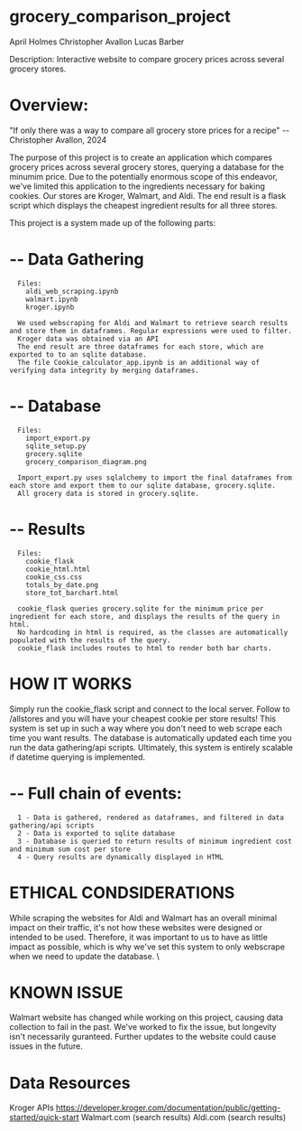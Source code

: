 # grocery_comparison_project
  April Holmes
  Christopher Avallon
  Lucas Barber

Description: Interactive website to compare grocery prices across several grocery stores.

# Overview:

"If only there was a way to compare all grocery store prices for a recipe"
    -- Christopher Avallon, 2024

The purpose of this project is to create an application which compares grocery prices across several grocery stores, querying a database for the minumim price.
Due to the potentially enormous scope of this endeavor, we've limited this application to the ingredients necessary for baking cookies.
Our stores are Kroger, Walmart, and Aldi. The end result is a flask script which displays the cheapest ingredient results for all three stores.

This project is a system made up of the following parts:

  # -- Data Gathering
      Files: 
        aldi_web_scraping.ipynb
        walmart.ipynb
        kroger.ipynb

      We used webscraping for Aldi and Walmart to retrieve search results and store them in dataframes. Regular expressions were used to filter.
      Kroger data was obtained via an API
      The end result are three dataframes for each store, which are exported to to an sqlite database.
      The file Cookie_calculator_app.ipynb is an additional way of verifying data integrity by merging dataframes.

  # -- Database
      Files: 
        import_export.py
        sqlite_setup.py
        grocery.sqlite
        grocery_comparison_diagram.png
      
      Import_export.py uses sqlalchemy to import the final dataframes from each store and export them to our sqlite database, grocery.sqlite.
      All grocery data is stored in grocery.sqlite.

  # -- Results
      Files:
        cookie_flask
        cookie_html.html
        cookie_css.css
        totals_by_date.png
        store_tot_barchart.html
      
      cookie_flask queries grocery.sqlite for the minimum price per ingredient for each store, and displays the results of the query in html.
      No hardcoding in html is required, as the classes are automatically populated with the results of the query.
      cookie_flask includes routes to html to render both bar charts.

# HOW IT WORKS

Simply run the cookie_flask script and connect to the local server. Follow to /allstores and you will have your cheapest cookie per store results!
This system is set up in such a way where you don't need to web scrape each time you want results. 
The database is automatically updated each time you run the data gathering/api scripts. Ultimately, this system is entirely scalable if datetime querying is implemented.

  # -- Full chain of events:
      1 - Data is gathered, rendered as dataframes, and filtered in data gathering/api scripts
      2 - Data is exported to sqlite database
      3 - Database is queried to return results of minimum ingredient cost and minimum sum cost per store
      4 - Query results are dynamically displayed in HTML


# ETHICAL CONDSIDERATIONS

While scraping the websites for Aldi and Walmart has an overall minimal impact on their traffic, it's not how these websites were designed or intended to be used.
Therefore, it was important to us to have as little impact as possible, which is why we've set this system to only webscrape when we need to update the database. \

# KNOWN ISSUE
Walmart website has changed while working on this project, causing data collection to fail in the past. We've worked to fix the issue, but longevity isn't necessarily guranteed.
Further updates to the website could cause issues in the future.



# Data Resources
  Kroger APIs
    https://developer.kroger.com/documentation/public/getting-started/quick-start
    Walmart.com (search results)
    Aldi.com (search results)
